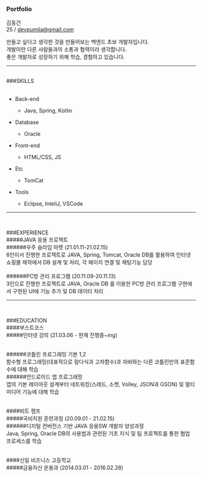 ### Portfolio<br>

김동건<br>
25 / devpumila@gmail.com

만들고 싶다고 생각한 것을 만들어보는 백엔드 초보 개발자입니다.<br>
개발이란 다른 사람들과의 소통과 협력이라 생각합니다.<br>
좋은 개발자로 성장하기 위해 학습, 경험하고 있습니다.

<hr/><br>
###SKILLS
<br><br>

+ Back-end
  + Java, Spring, Kotlin

+ Database
  + Oracle

+ Front-end
  + HTML/CSS, JS 
+ Etc
  + TomCat
+ Tools
  + Eclipse, InteliJ, VSCode

<hr/><br>

###EXPERIENCE
<br>
#####JAVA 응용 프로젝트<br>
######우주 슬라임 마켓 (21.01.11-21.02.15)<br>
6인이서 진행한 프로젝트로 JAVA, Spring, Tomcat, Oracle DB를 활용하여 인터넷 쇼핑몰 제작에서 DB 설계 및 처리, 각 페이지 연결 및 채팅기능 담당<br><br>
######PC방 관리 프로그램 (20.11.09-20.11.13)<br>
3인으로 진행한 프로젝트로 JAVA, Oracle DB 를 이용한 PC방 관리 프로그램 구현에서 구현된 UI에 기능 추가 및 DB 데이터 처리

<hr/><br>

###EDUCATION<br>
####부스트코스 <br>
#####인터넷 강의 (21.03.06 - 현재 진행중~ing)<br><br>

######코틀린 프로그래밍 기본 1,2<br>
함수형 프로그래밍(대표적으로 람다식과 고차함수)과 자바와는 다른 코틀린만의 표준함수에 대해 학습<br>
######안드로이드 앱 프로그래밍 <br>
앱의 기본 레이아웃 설계부터 네트워킹(스레드, 소켓, Volley, JSON과 GSON) 및 멀티미디어 기능에 대해 학습<br><br>


####비트 캠프<br>
#####국비지원 훈련과정 (20.09.01 - 21.02.15)<br>
######디지털 컨버전스 기반 JAVA 응용SW 개발자 양성과정<br>
Java, Spring, Oracle DB의 사용법과 관련된 기초 지식 및 팀 프로젝트를 통한 협업 프로세스를 학습<br><br>


####신일 비즈니스 고등학교<br>
#####금융자산 운용과 (2014.03.01 - 2016.02.28)<br>
